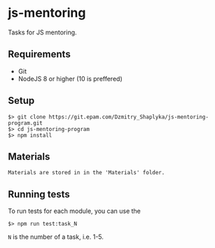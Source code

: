 # js-mentoring

Tasks for JS mentoring.

## Requirements

* Git
* NodeJS 8 or higher (10 is preffered)

## Setup

```
$> git clone https://git.epam.com/Dzmitry_Shaplyka/js-mentoring-program.git
$> cd js-mentoring-program
$> npm install
```
## Materials
```
Materials are stored in in the 'Materials' folder.
```
## Running tests

To run tests for each module, you can use the 

```
$> npm run test:task_N
```

`N` is the number of a task, i.e. 1-5.